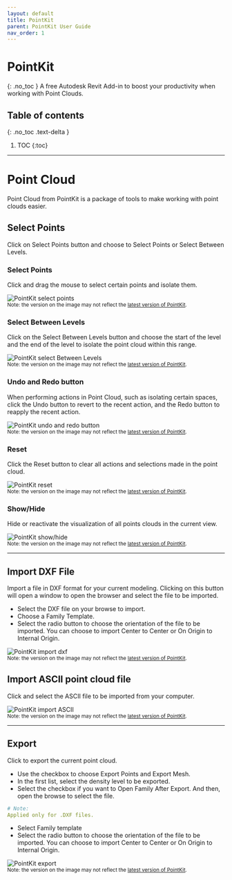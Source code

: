 ```yaml
---
layout: default
title: PointKit
parent: PointKit User Guide
nav_order: 1
---
```


# PointKit
{: .no_toc }
A free Autodesk Revit Add-in to boost your productivity when working with Point Clouds.
## Table of contents
{: .no_toc .text-delta }

1. TOC
{:toc}

---

# Point Cloud

Point Cloud from PointKit is a package of tools to make working with point clouds easier.

## Select Points

Click on Select Points button and choose to Select Points or Select Between Levels.

### Select Points

Click and drag the mouse to select certain points and isolate them.

![PointKit select points](../../assets\images\PointKit\PK-SelectPoints.gif)  
<sub>Note: the version on the image may not reflect the [latest version of PointKit](https://diroots.com/revit-plugins/revit-point-cloud-plugin/).</sub>

### Select Between Levels

Click on the Select Between Levels button and choose the start of the level and the end of the level to isolate the point cloud within this range.

![PointKit select Between Levels](../../assets\images\PointKit\PK-SelectLevel.gif)  
<sub>Note: the version on the image may not reflect the [latest version of PointKit](https://diroots.com/revit-plugins/revit-point-cloud-plugin/).</sub>

### Undo and Redo button

When performing actions in Point Cloud, such as isolating certain spaces, click the Undo button to revert to the recent action, and the Redo button to reapply the recent action.

![PointKit undo and redo button](../../assets\images\PointKit\PK-UndoRedo.gif)  
<sub>Note: the version on the image may not reflect the [latest version of PointKit](https://diroots.com/revit-plugins/revit-point-cloud-plugin/).</sub>

### Reset

Click the Reset button to clear all actions and selections made in the point cloud.

![PointKit reset](../../assets\images\PointKit\PK-Reset.gif)  
<sub>Note: the version on the image may not reflect the [latest version of PointKit](https://diroots.com/revit-plugins/revit-point-cloud-plugin/).</sub>

### Show/Hide

Hide or reactivate the visualization of all points clouds in the current view.

![PointKit show/hide](../../assets\images\PointKit\PK-ShowHide.gif)  
<sub>Note: the version on the image may not reflect the [latest version of PointKit](https://diroots.com/revit-plugins/revit-point-cloud-plugin/).</sub>

---

## Import DXF File

Import a file in DXF format for your current modeling. Clicking on this button will open a window to open the browser and select the file to be imported.

- Select the DXF file on your browse to import.
- Choose a Family Template.
- Select the radio button to choose the orientation of the file to be imported. You can choose to import Center to Center or On Origin to Internal Origin.

![PointKit import dxf](../../assets\images\PointKit\PK-ImportDXF.gif)  
<sub>Note: the version on the image may not reflect the [latest version of PointKit](https://diroots.com/revit-plugins/revit-point-cloud-plugin/).</sub>

## Import ASCII point cloud file

Click and select the ASCII file to be imported from your computer.

![PointKit import ASCII](../../assets\images\PointKit\PK-ImportASCII.png)  
<sub>Note: the version on the image may not reflect the [latest version of PointKit](https://diroots.com/revit-plugins/revit-point-cloud-plugin/).</sub>

---

## Export

Click to export the current point cloud. 

- Use the checkbox to choose Export Points and Export Mesh.
- In the first list, select the density level to be exported.
- Select the checkbox if you want to Open Family After Export. And then, open the browse to select the file.

```yaml
# Note:
Applied only for .DXF files.
```

- Select Family template
- Select the radio button to choose the orientation of the file to be imported. You can choose to import Center to Center or On Origin to Internal Origin.

![PointKit export](../../assets\images\PointKit\PK-Export.png)  
<sub>Note: the version on the image may not reflect the [latest version of PointKit](https://diroots.com/revit-plugins/revit-point-cloud-plugin/).</sub>
